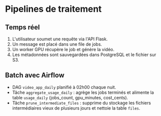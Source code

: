 # Pipelines de traitement

## Temps réel
1. L'utilisateur soumet une requête via l'API Flask.
2. Un message est placé dans une file de jobs.
3. Un worker GPU récupère le job et génère la vidéo.
4. Les métadonnées sont sauvegardées dans PostgreSQL et le fichier sur S3.

## Batch avec Airflow
- DAG `video_app_daily` planifié à 02h00 chaque nuit.
- Tâche `aggregate_usage_daily` : agrège les jobs terminés et alimente la table `usage_daily` (jobs_count, gpu_minutes, cost_cents).
- Tâche `prune_intermediate_files` : supprime du stockage les fichiers intermédiaires vieux de plusieurs jours et nettoie la table `files`.
